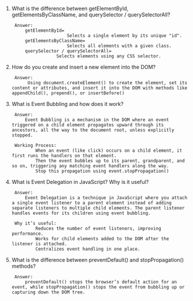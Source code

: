 1. What is the difference between getElementById, getElementsByClassName, and querySelector / querySelectorAll?

        Answer:
            getElementById= 
                            Selects a single element by its unique "id".
            getElementsByClassName=
                            Selects all elements with a given class.
            querySelector / querySelectorAll=
                        Selects elements using any CSS selector.


2. How do you create and insert a new element into the DOM?

        Answer:
             Using document.createElement() to create the element, set its content or attributes, and insert it into the DOM with methods like appendChild(), prepend(), or insertBefore()


3. What is Event Bubbling and how does it work?

        Answer:
            Event Bubbling is a mechanism in the DOM where an event triggered on a child element propagates upward through its ancestors, all the way to the document root, unless explicitly stopped.

        Working Process:
                When an event (like click) occurs on a child element, it first runs the handlers on that element.
                Then the event bubbles up to its parent, grandparent, and so on, triggering any matching event handlers along the way.
                Stop this propagation using event.stopPropagation()


4. What is Event Delegation in JavaScript? Why is it useful?

        Answer:
            Event Delegation is a technique in JavaScript where you attach a single event listener to a parent element instead of adding separate listeners to multiple child elements. The parent listener handles events for its children using event bubbling.

        Why it’s useful:
                Reduces the number of event listeners, improving performance.
                Works for child elements added to the DOM after the listener is attached.
                Centralizes event handling in one place.


5. What is the difference between preventDefault() and stopPropagation() methods?

        Answer:
            preventDefault() stops the browser’s default action for an event, while stopPropagation() stops the event from bubbling up or capturing down the DOM tree.